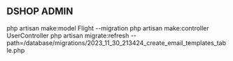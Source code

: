 ## DSHOP ADMIN

php artisan make:model Flight --migration
php artisan make:controller UserController
php artisan migrate:refresh --path=/database/migrations/2023_11_30_213424_create_email_templates_table.php